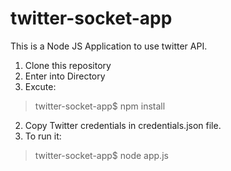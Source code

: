 # twitter-socket-app
This is a Node JS Application to use twitter API.

1. Clone this repository
2. Enter into Directory
3. Excute:
> twitter-socket-app$ npm install
2. Copy Twitter credentials in credentials.json file.
3. To run it:
> twitter-socket-app$ node app.js
